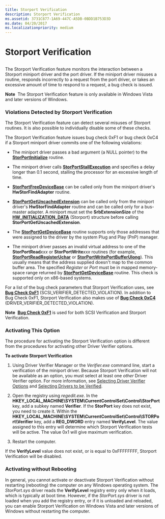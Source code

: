 ```yaml
---
title: Storport Verification
description: Storport Verification
ms.assetid: 3731C877-1A69-447C-A5DB-0BDD1B753D3D
ms.date: 04/20/2017
ms.localizationpriority: medium
---
```


# Storport Verification


## <span id="ddk_storport_verification_tools"></span><span id="DDK_STORPORT_VERIFICATION_TOOLS"></span>


The Storport Verification feature monitors the interaction between a Storport miniport driver and the port driver. If the miniport driver misuses a routine, responds incorrectly to a request from the port driver, or takes an excessive amount of time to respond to a request, a bug check is issued.

**Note**  The Storport Verification feature is only available in Windows Vista and later versions of Windows.

 

### <span id="violations_detected_by_storport_verification"></span><span id="VIOLATIONS_DETECTED_BY_STORPORT_VERIFICATION"></span>Violations Detected by Storport Verification

The Storport Verification feature can detect several misuses of Storport routines. It is also possible to individually disable some of these checks.

The Storport Verification feature issues bug check 0xF1 or bug check 0xC4 if a Storport miniport driver commits one of the following violations:

-   The miniport driver passes a bad argument (a NULL pointer) to the [**StorPortInitialize**](https://docs.microsoft.com/windows-hardware/drivers/ddi/storport/nf-storport-storportinitialize) routine.

-   The miniport driver calls [**StorPortStallExecution**](https://docs.microsoft.com/windows-hardware/drivers/ddi/storport/nf-storport-storportstallexecution) and specifies a delay longer than 0.1 second, stalling the processor for an excessive length of time.

-   [**StorPortFreeDeviceBase**](https://docs.microsoft.com/windows-hardware/drivers/ddi/storport/nf-storport-storportfreedevicebase) can be called only from the miniport driver's **HwStorFindAdapter** routine.

-   [**StorPortGetUncachedExtension**](https://docs.microsoft.com/windows-hardware/drivers/ddi/storport/nf-storport-storportgetuncachedextension) can be called only from the miniport driver's **HwStorFindAdapter** routine and can be called only for a bus-master adapter. A miniport must set the **SrbExtensionSize** of the [**HW\_INITIALIZATION\_DATA**](https://docs.microsoft.com/windows-hardware/drivers/ddi/storport/ns-storport-_hw_initialization_data) (Storport) structure before calling **StorPortGetUncachedExtension**.

-   The [**StorPortGetDeviceBase**](https://docs.microsoft.com/windows-hardware/drivers/ddi/storport/nf-storport-storportgetdevicebase) routine supports only those addresses that were assigned to the driver by the system Plug and Play (PnP) manager.

-   The miniport driver passes an invalid virtual address to one of the **StorPortRead***xxx* or **StorPortWrite***xxx* routines (for example, [**StorPortReadRegisterUchar**](https://docs.microsoft.com/windows-hardware/drivers/ddi/storport/nf-storport-storportreadregisteruchar) or [**StorPortWritePortBufferUlong**](https://docs.microsoft.com/windows-hardware/drivers/ddi/storport/nf-storport-storportwriteportbufferulong)). This usually means that the address supplied doesn't map to the common buffer area. The specified *Register* or *Port* must be in mapped memory-space range returned by [**StorPortGetDeviceBase**](https://docs.microsoft.com/windows-hardware/drivers/ddi/storport/nf-storport-storportgetdevicebase) routine. This check is supported only on x86-based systems.

For a list of the bug check parameters that Storport Verification uses, see [**Bug Check 0xF1**](https://docs.microsoft.com/windows-hardware/drivers/debugger/bug-check-0xf1--scsi-verifier-detected-violation) (SCSI\_VERIFIER\_DETECTED\_VIOLATION). In addition to Bug Check 0xF1, Storport Verification also makes use of [**Bug Check 0xC4**](https://docs.microsoft.com/windows-hardware/drivers/debugger/bug-check-0xc4--driver-verifier-detected-violation) (DRIVER\_VERIFIER\_DETECTED\_VIOLATION).

**Note**  [**Bug Check 0xF1**](https://docs.microsoft.com/windows-hardware/drivers/debugger/bug-check-0xf1--scsi-verifier-detected-violation) is used for both SCSI Verification and Storport Verification.

 

### <span id="activating_this_option"></span><span id="ACTIVATING_THIS_OPTION"></span>Activating This Option

The procedure for activating the Storport Verification option is different from the procedures for activating other Driver Verifier options.

**To activate Storport Verification**

1.  Using Driver Verifier Manager or the *Verifier.exe* command line, start a verification of the miniport driver. Because Storport Verification will not be available as an option, you must select at least one *other* Driver Verifier option. For more information, see [Selecting Driver Verifier Options](selecting-driver-verifier-options.md) and [Selecting Drivers to be Verified](selecting-drivers-to-be-verified.md).

2.  Open the registry using *regedit.exe*. In the **HKEY\_LOCAL\_MACHINE\\SYSTEM\\CurrentControlSet\\Control\\StorPort** key, add a subkey named **Verifier**. If the **StorPort** key does not exist, you need to create it. Within the **HKEY\_LOCAL\_MACHINE\\SYSTEM\\CurrentControlSet\\Control\\STORPort\\Verifier** key, add a **REG\_DWORD** entry named **VerifyLevel**. The value assigned to this entry will determine which Storport Verification tests will be active. The value 0x1 will give maximum verification.

3.  Restart the computer.

If the **VerifyLevel** value does not exist, or is equal to 0xFFFFFFFF, Storport Verification will be disabled.

### <span id="activating_without_rebooting"></span><span id="ACTIVATING_WITHOUT_REBOOTING"></span>Activating without Rebooting

In general, you cannot activate or deactivate Storport Verification without restarting (rebooting) the computer on any Windows operating system. The *StorPort.sys* driver reads the **VerifyLevel** registry entry only when it loads, which is typically at boot time. However, if the *StorPort.sys* driver is not loaded when you add the registry entry, or if it is unloaded and reloaded, you can enable Storport Verification on Windows Vista and later versions of Windows without restarting the computer.

 

 





